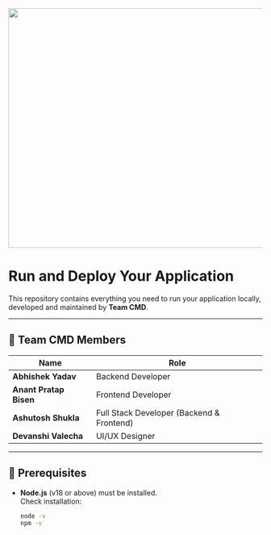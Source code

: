 <div align="center">
<img width="1200" height="475" alt="GHBanner" src="https://github.com/user-attachments/assets/0aa67016-6eaf-458a-adb2-6e31a0763ed6" />
</div>

# Run and Deploy Your Application

This repository contains everything you need to run your application locally, developed and maintained by **Team CMD**.

---

## 👥 Team CMD Members

| Name | Role |
|------|------|
| **Abhishek Yadav** | Backend Developer |
| **Anant Pratap Bisen** | Frontend Developer |
| **Ashutosh Shukla** | Full Stack Developer (Backend & Frontend) |
| **Devanshi Valecha** | UI/UX Designer |

---

## 🧩 Prerequisites

- **Node.js** (v18 or above) must be installed.  
  Check installation:
  ```bash
  node -v
  npm -v
